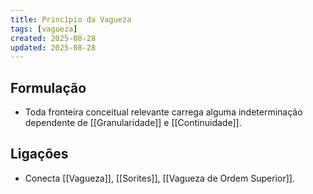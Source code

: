 ```yaml
---
title: Princípio da Vagueza
tags: [vagueza]
created: 2025-08-28
updated: 2025-08-28
---
```


## Formulação
- Toda fronteira conceitual relevante carrega alguma indeterminação dependente de [[Granularidade]] e [[Continuidade]].

## Ligações
- Conecta [[Vagueza]], [[Sorites]], [[Vagueza de Ordem Superior]].
